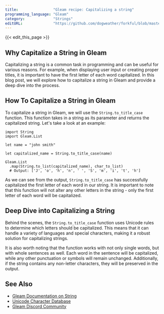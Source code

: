 ```yaml
---
title:                "Gleam recipe: Capitalizing a string"
programming_language: "Gleam"
category:             "Strings"
editURL:              "https://github.com/dogweather/forkful/blob/master/content/en/gleam/capitalizing-a-string.md"
---
```


{{< edit_this_page >}}

## Why Capitalize a String in Gleam

Capitalizing a string is a common task in programming and can be useful for various reasons. For example, when displaying user input or creating proper titles, it is important to have the first letter of each word capitalized. In this blog post, we will explore how to capitalize a string in Gleam and provide a deep dive into the process.

## How To Capitalize a String in Gleam

To capitalize a string in Gleam, we will use the `String.to_title_case` function. This function takes in a string as its parameter and returns the capitalized string. Let's take a look at an example:

```Gleam
import String
import Gleam.List

let name = "john smith"

let capitalized_name = String.to_title_case(name)

Gleam.List
  .map(String.to_list(capitalized_name), char_to_list)
  # Output: ['J', 'o', 'h', 'n', ' ', 'S', 'm', 'i', 't', 'h']
```

As we can see from the output, `String.to_title_case` has successfully capitalized the first letter of each word in our string. It is important to note that this function will not alter any other letters in the string - only the first letter of each word will be capitalized.

## Deep Dive into Capitalizing a String

Behind the scenes, the `String.to_title_case` function uses Unicode rules to determine which letters should be capitalized. This means that it can handle a variety of languages and special characters, making it a robust solution for capitalizing strings.

It is also worth noting that the function works with not only single words, but with whole sentences as well. Each word in the sentence will be capitalized, while any other punctuation or symbols will remain unchanged. Additionally, if the string contains any non-letter characters, they will be preserved in the output.

## See Also

- [Gleam Documentation on String](https://gleam.run/documentation/stdlib/string/)
- [Unicode Character Database](https://unicode.org/ucd/)
- [Gleam Discord Community](https://discord.gg/XzYcS2X)